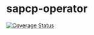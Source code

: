 # sapcp-operator
[![Coverage Status](https://coveralls.io/repos/github/sm-operator/sapcp-operator/badge.svg?branch=master)](https://coveralls.io/github/sm-operator/sapcp-operator?branch=master)
